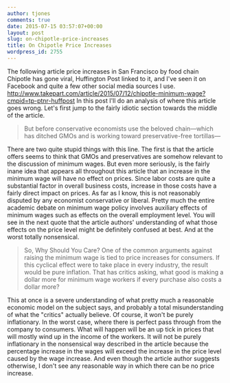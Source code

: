 ```yaml
---
author: tjones
comments: true
date: 2015-07-15 03:57:07+00:00
layout: post
slug: on-chipotle-price-increases
title: On Chipotle Price Increases
wordpress_id: 2755
---
```


The following article price increases in San Francisco by food chain Chipotle has gone viral, Huffington Post linked to it, and I've seen it on Facebook and quite a few other social media sources I use.
http://www.takepart.com/article/2015/07/12/chipotle-minimum-wage?cmpid=tp-ptnr-huffpost
In this post I'll do an analysis of where this article goes wrong. Let's first jump to the fairly idiotic section towards the middle of the article.



<blockquote>
But before conservative economists use the beloved chain—which has ditched GMOs and is working toward preservative-free tortillas—
</blockquote>



There are two quite stupid things with this line. The first is that the article offers seems to think that GMOs and preservatives are somehow relevant to the discussion of minimum wages. But even more seriously, is the fairly inane idea that appears all throughout this article that an increase in the minimum wage will have no effect on prices. Since labor costs are quite a substantial factor in overall business costs, increase in those costs have a fairly direct impact on prices. As far as I know, this is not reasonably disputed by any economist conservative or liberal. Pretty much the entire academic debate on minimum wage policy involves auxiliary effects of minimum wages such as effects on the overall employment level. You will see in the next quote that the article authors' understanding of what those effects on the price level might be definitely confused at best. And at the worst totally nonsensical.



<blockquote>
So, Why Should You Care? One of the common arguments against raising the minimum wage is tied to price increases for consumers. If this cyclical effect were to take place in every industry, the result would be pure inflation. That has critics asking, what good is making a dollar more for minimum wage workers if every purchase also costs a dollar more?
</blockquote>



This at once is  a severe understanding of what pretty much a reasonable economic model on the subject says, and probably a total misunderstanding of what the "critics" actually believe. Of course, it won't be purely inflationary. In the worst case, where there  is perfect pass through from the company to consumers. What will happen will be an up tick in prices that will mostly wind up in the income of the workers. It will not be purely inflationary in the nonsensical way described in the article because the percentage increase in the wages will exceed the increase in the price level caused by the wage increase. And even though the article author suggests otherwise, I don't see any reasonable way in which there can be no price increase.
